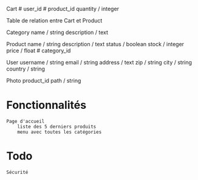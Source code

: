 Cart
    # user_id
    # product_id
    quantity / integer

Table de relation entre Cart et Product

Category
    name / string 
    description / text
    
Product
    name / string
    description / text 
    status / boolean
    stock / integer
    price / float
    # category_id
    
User
    username / string
    email / string
    address / text 
    zip / string
    city / string 
    country / string

Photo
    product_id
    path / string
    
# Fonctionnalités
    
    Page d'accueil
        liste des 5 derniers produits 
        menu avec toutes les catégories
    
# Todo 
    Sécurité 